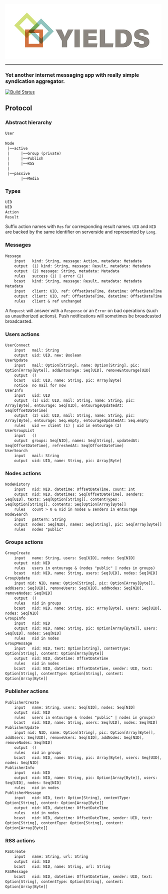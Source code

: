 ![](./yields.jpg)

- - -

### Yet another internet messaging app with really simple syndication aggregator.

[![Build Status](https://jenkins.epfl.ch/buildStatus/icon?job=2015-team-rocket)](https://jenkins.epfl.ch/job/2015-team-rocket/)

## Protocol

### Abstract hierarchy 

```
User

Node
 |——active
 |     |——Group (private)
 |     |——Publish
 |     |——RSS
 |
 |——passive
       |——Media
```

### Types

```
UID
NID
Action
Result
```

Suffix action names with `Res` for corresponding result names.
`UID` and `NID` are backed by the same identifier on serverside and represented by `Long`.

### Messages

```
Message
	input	kind: String, message: Action, metadata: Metadata
	output	(1) kind: String, message: Result, metadata: Metadata
	output	(2) message: String, metadata: Metadata
	rules	success (1) | error (2)
	bcast	kind: String, message: Result, metadata: Metadata
Metadata
	input	client: UID, ref: OffsetDateTime, datetime: OffsetDateTime
	output	client: UID, ref: OffsetDateTime, datetime: OffsetDateTime
	rules	client & ref unchanged
```

A `Request` will answer with a `Response` or an `Error` on bad operations (such as unauthorized actions). Push notifications will sometimes be broadcasted broadcasted.

### Users actions

```
UserConnect
	input 	mail: String
	output	uid: UID, new: Boolean
UserUpdate
	input 	mail: Option[String], name: Option[String], pic: Option[Array[Byte]], addEntourage: Seq[UID], removeEntourage[UID]
	output	()
	bcast	uid: UID, name: String, pic: Array[Byte]
	notice	no mail for now
UserInfo
	input	uid: UID
	output	(1) uid: UID, mail: String, name: String, pic: Array[Byte], entourage: Seq[UID], entourageUpdatedAt: Seq[OffsetDateTime]
	output	(2) uid: UID, mail: String, name: String, pic: Array[Byte], entourage: Seq.empty, entourageUpdatedAt: Seq.empty
	rules	uid == client (1) | uid in entourage (2)
UserGroupList
	input	()
	output	groups: Seq[NID], names: Seq[String], updatedAt: Seq[OffsetDateTime], refreshedAt: Seq[OffsetDateTime]
UserSearch
	input	mail: String
	output	uid: UID, name: String, pic: Array[Byte]
```

### Nodes actions

```
NodeHistory
	input	nid: NID, datetime: OffsetDateTime, count: Int
	output	nid: NID, datetimes: Seq[OffsetDateTime], senders: Seq[UID], texts: Seq[Option[String]], contentTypes: Seq[Option[String]], contents: Seq[Option[Array[Byte]]
	rules	count > 0 & nid in nodes & senders in entourage
NodeSearch
	input	pattern: String
	output	nodes: Seq[NID], names: Seq[String], pic: Seq[Array[Byte]]
	rules	nodes "public"
```

### Groups actions

```
GroupCreate
	input	name: String, users: Seq[UID], nodes: Seq[NID]
	output	nid: NID
	rules	users in entourage & (nodes "public" | nodes in groups)
	bcast	nid: NID, name: String, users: Seq[UID], nodes: Seq[NID]
GroupUpdate
	input nid: NID, name: Option[String], pic: Option[Array[Byte]], addUsers: Seq[UID], removeUsers: Seq[UID], addNodes: Seq[NID], removeNodes: Seq[NID]
	output	()
	rules	nid in groups
	bcast	nid: NID, name: String, pic: Array[Byte], users: Seq[UID], nodes: Seq[NID]
GroupInfo
	input	nid: NID
	output	nid: NID, name: String, pic: Option[Array[Byte]], users: Seq[UID], nodes: Seq[NID]
	rules	nid in nodes
GroupMessage
	input	nid: NID, text: Option[String], contentType: Option[String], content: Option[Array[Byte]]
	output	nid: NID, datetime: OffsetDateTime
	rules	nid in nodes
	bcast	nid: NID, datetime: OffsetDateTime, sender: UID, text: Option[String], contentType: Option[String], content: Option[Array[Byte]]
```

### Publisher actions

```
PublisherCreate
	input	name: String, users: Seq[UID], nodes: Seq[NID]
	output	nid: NID
	rules	users in entourage & (nodes "public" | nodes in groups)
	bcast	nid: NID, name: String, users: Seq[UID], nodes: Seq[NID]
PublisherUpdate
	input nid: NID, name: Option[String], pic: Option[Array[Byte]], addUsers: Seq[UID], removeUsers: Seq[UID], addNodes: Seq[NID], removeNodes: Seq[NID]
	output	()
	rules	nid in groups
	bcast	nid: NID, name: String, pic: Array[Byte], users: Seq[UID], nodes: Seq[NID]
PublisherInfo
	input	nid: NID
	output	nid: NID, name: String, pic: Option[Array[Byte]], users: Seq[UID], nodes: Seq[NID]
	rules	nid in nodes
PublisherMessage
	input	nid: NID, text: Option[String], contentType: Option[String], content: Option[Array[Byte]]
	output	nid: NID, datetime: OffsetDateTime
	rules	nid in nodes
	bcast	nid: NID, datetime: OffsetDateTime, sender: UID, text: Option[String], contentType: Option[String], content: Option[Array[Byte]]
```

### RSS actions

```
RSSCreate
	input	name: String, url: String
	output	nid: NID
	bcast	nid: NID, name: String, url: String
RSSMessage
	bcast	nid: NID, datetime: OffsetDateTime, sender: UID, text: Option[String], contentType: Option[String], content: Option[Array[Byte]]
```
